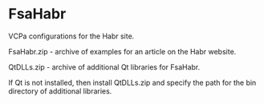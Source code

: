 # FsaHabr
VСPa configurations for the Habr site.

FsaHabr.zip - archive of examples for an article on the Habr website.

QtDLLs.zip - archive of additional Qt libraries for FsaHabr.

If Qt is not installed, then install QtDLLs.zip and specify the path for the bin directory of additional libraries.
